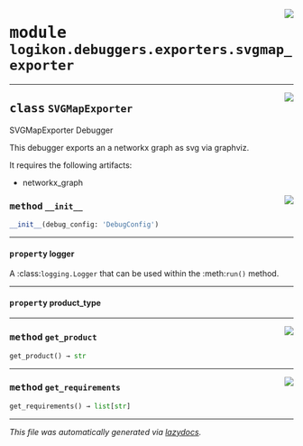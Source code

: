 <!-- markdownlint-disable -->

<a href="https://github.com/logikon-ai/logikon/blob/main/src/logikon/debuggers/exporters/svgmap_exporter.py#L0"><img align="right" style="float:right;" src="https://img.shields.io/badge/-source-cccccc?style=flat-square"></a>

# <kbd>module</kbd> `logikon.debuggers.exporters.svgmap_exporter`






---

<a href="https://github.com/logikon-ai/logikon/blob/main/src/logikon/debuggers/exporters/svgmap_exporter.py#L17"><img align="right" style="float:right;" src="https://img.shields.io/badge/-source-cccccc?style=flat-square"></a>

## <kbd>class</kbd> `SVGMapExporter`
SVGMapExporter Debugger 

This debugger exports an a networkx graph as svg via graphviz. 

It requires the following artifacts: 
- networkx_graph 

<a href="https://github.com/logikon-ai/logikon/blob/main/src/logikon/debuggers/exporters/svgmap_exporter.py#L34"><img align="right" style="float:right;" src="https://img.shields.io/badge/-source-cccccc?style=flat-square"></a>

### <kbd>method</kbd> `__init__`

```python
__init__(debug_config: 'DebugConfig')
```






---

#### <kbd>property</kbd> logger

A :class:`logging.Logger` that can be used within the :meth:`run()` method. 

---

#### <kbd>property</kbd> product_type







---

<a href="https://github.com/logikon-ai/logikon/blob/main/src/logikon/debuggers/exporters/svgmap_exporter.py#L47"><img align="right" style="float:right;" src="https://img.shields.io/badge/-source-cccccc?style=flat-square"></a>

### <kbd>method</kbd> `get_product`

```python
get_product() → str
```





---

<a href="https://github.com/logikon-ai/logikon/blob/main/src/logikon/debuggers/exporters/svgmap_exporter.py#L51"><img align="right" style="float:right;" src="https://img.shields.io/badge/-source-cccccc?style=flat-square"></a>

### <kbd>method</kbd> `get_requirements`

```python
get_requirements() → list[str]
```








---

_This file was automatically generated via [lazydocs](https://github.com/ml-tooling/lazydocs)._
